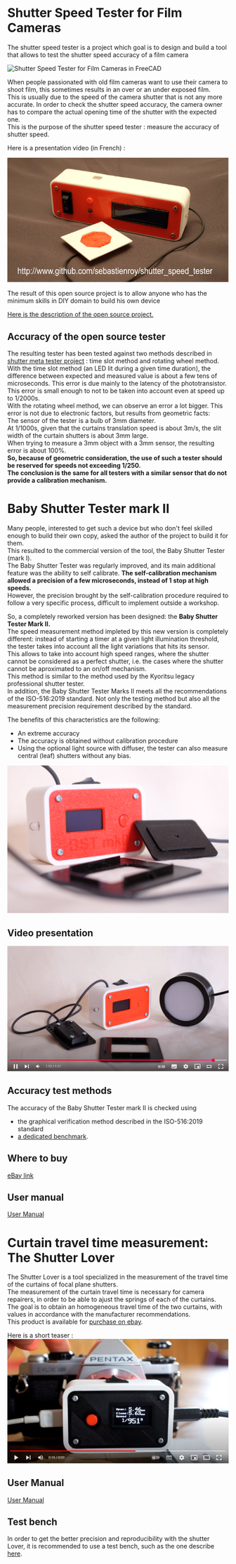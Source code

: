 # Shutter Speed Tester for Film Cameras

The shutter speed tester is a project which goal is to design and build a tool that allows to test the shutter speed accuracy of a film camera

![Shutter Speed Tester for Film Cameras in FreeCAD](images/assembly-screenshot-transparent.png)

When people passionated with old film cameras want to use their camera to shoot film, this sometimes results in an over or an under exposed film.  
This is usually due to the speed of the camera shutter that is not any more accurate. In order to check the shutter speed accuracy, the camera owner has to compare the actual opening time of the shutter with the expected one.  
This is the purpose of the shutter speed tester : measure the accuracy of shutter speed. 

Here is a presentation video (in French) :  

[![Presentation video in french](images/sst.jpg)](https://youtu.be/lsWC2Jt2cCw)

The result of this open source project is to allow anyone who has the minimum skills in DIY domain to build his own device

[Here is the description of the open source project.](project_description.md)

## Accuracy of the open source tester

The resulting tester has been tested against two methods described in [shutter meta tester project](https://github.com/sebastienroy/shutter_meta_tester) : time slot method and rotating wheel method.  
With the time slot method (an LED lit during a given time duration), the difference between expected and measured value is about a few tens of microseconds. This error is due mainly to the latency of the phototransistor. This error is small enough to not to be taken into account even at speed up to 1/2000s.  
With the rotating wheel method, we can observe an error a lot bigger. This error is not due to electronic factors, but results from geometric facts:  
The sensor of the tester is a bulb of 3mm diameter.  
At 1/1000s, given that the curtains translation speed is about 3m/s, the slit width of the curtain shutters is about 3mm large.  
When trying to measure a 3mm object with a 3mm sensor, the resulting error is about 100%.  
**So, because of geometric consideration, the use of such a tester should be reserved for speeds not exceeding 1/250.  
The conclusion is the same for all testers with a similar sensor that do not provide a calibration mechanism.**  

# Baby Shutter Tester mark II
Many people, interested to get such a device but who don't feel skilled enough to build their own copy, asked the author of the project to build it for them.  
This resulted to the commercial version of the tool, the Baby Shutter Tester (mark I).  
The Baby Shutter Tester was regularly improved, and its main additional feature was the ability to self calibrate.  **The self-calibration mechanism allowed a precision of a few microseconds, instead of 1 stop at high speeds.**  
However, the precision brought by the self-calibration procedure required to follow a very specific process, difficult to implement outside a workshop.  

So, a completely reworked version has been designed: the **Baby Shutter Tester Mark II.**  
The speed measurement method impleted by this new version is completely different: instead of starting a timer at a given light illumination threshold, the tester takes into account all the light variations that hits its sensor.  
This allows to take into account high speed ranges, where the shutter cannot be considered as a perfect shutter, i.e. the cases where the shutter cannot be aproximated to an on/off mechanism.  
This method is similar to the method used by the Kyoritsu legacy professional shutter tester.  
In addition, the Baby Shutter Tester Marks II meets all the recommendations of the ISO-516:2019 standard. Not only the testing method but also all the measurement precision requirement described by the standard.  

The benefits of this characteristics are the following:
- An extreme accuracy
- The accuracy is obtained without calibration procedure
- Using the optional light source with diffuser, the tester can also measure central (leaf) shutters without any bias.



![Baby Shutter Tester image](baby_shutter_tester/images/bst_mkII.jpg)

## Video presentation
[![Presentation YouTube](baby_shutter_tester/images/YoutTubeVideo.jpg)](https://youtu.be/JVzSVh_tT6g)  

## Accuracy test methods
The accuracy of the Baby Shutter Tester mark II is checked using 
- the graphical verification method described in the ISO-516:2019 standard
- [a dedicated benchmark](https://github.com/sebastienroy/shutter_meta_tester).
 
## Where to buy 
[eBay link](https://www.ebay.fr/itm/205397044799)

## User manual

[User Manual](https://github.com/sebastienroy/shutter_speed_tester/wiki/Shutter-Testers-documentation)

# Curtain travel time measurement: The Shutter Lover

The Shutter Lover is a tool specialized in the measurement of the travel time of the curtains of focal plane shutters.  
The measurement of the curtain travel time is necessary for camera repairers, in order to be able to ajust the springs of each of the curtains.  
The goal is to obtain an homogeneous travel time of the two curtains, with values in accordance with the manufacturer recommendations.  
This product is available for [purchase on ebay](https://www.ebay.fr/itm/204344103169).  

Here is a short teaser :  
[![Video of the Shutter Lover](shutter_lover/images/ShutterLoverVideoImage.jpg)](https://youtu.be/AOC1KYjHUho)

## User Manual  

[User Manual](https://github.com/sebastienroy/shutter_speed_tester/wiki/Shutter-Testers-documentation)

## Test bench

In order to get the better precision and reproducibility with the shutter Lover, it is recommended to use a test bench, such as the one describe [here](testbench/testbench.md).  
